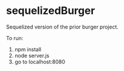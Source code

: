 # sequelizedBurger

Sequelized version of the prior burger project.

To run: 

1) npm install
2) node server.js
3) go to localhost:8080

